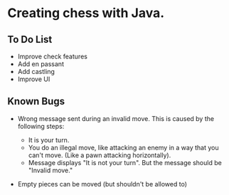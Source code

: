 # Creating chess with Java.

## To Do List
* Improve check features
* Add en passant
* Add castling
* Improve UI

## Known Bugs
* Wrong message sent during an invalid move. This is caused by the following steps:
  * It is your turn.
  * You do an illegal move, like attacking an enemy in a way that you can't move. (Like a pawn attacking horizontally).
  * Message displays "It is not your turn". But the message should be "Invalid move."
  
* Empty pieces can be moved (but shouldn't be allowed to)
